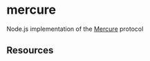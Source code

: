 # mercure

Node.js implementation of the [Mercure](https://github.com/dunglas/mercure) protocol

## Resources

[digitalocean-tuto]: https://www.digitalocean.com/community/tutorials/nodejs-server-sent-events-build-realtime-app
[sse-utils]: https://github.com/dpskvn/express-sse/blob/master/index.js
